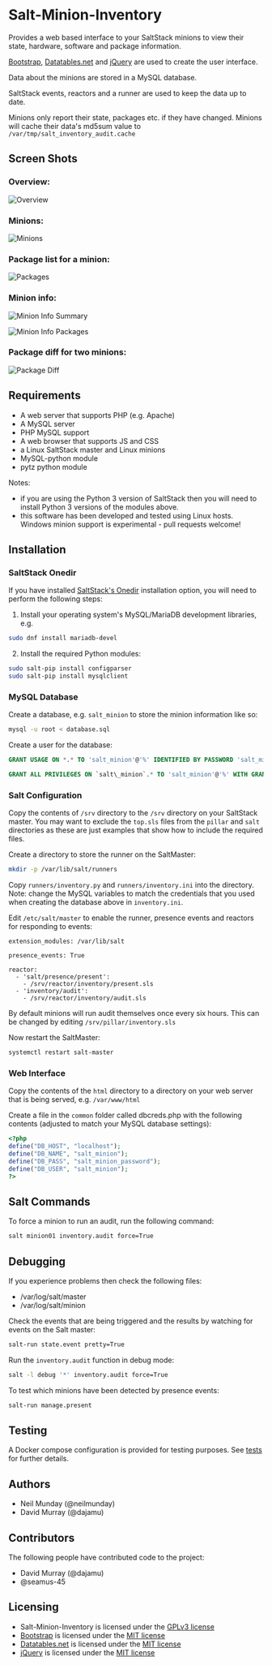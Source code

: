 # Salt-Minion-Inventory

Provides a web based interface to your SaltStack minions to view their state, hardware, software and package information.

[Bootstrap](https://getbootstrap.com), [Datatables.net](https://datatables.net) and [jQuery](https://jquery.com) are used to create the user interface.

Data about the minions are stored in a MySQL database.

SaltStack events, reactors and a runner are used to keep the data up to date.

Minions only report their state, packages etc. if they have changed. Minions will cache their data's md5sum value to `/var/tmp/salt_inventory_audit.cache`

## Screen Shots

### Overview:

![Overview](screenshots/overview.png)

### Minions:

![Minions](screenshots/minions.png)

### Package list for a minion:

![Packages](screenshots/minion-info-packages.png)

### Minion info:

![Minion Info Summary](screenshots/minion-info-summary.png)

![Minion Info Packages](screenshots/minion-info-packages.png)

### Package diff for two minions:

![Package Diff](screenshots/package-diff.png)

## Requirements

* A web server that supports PHP (e.g. Apache)
* A MySQL server
* PHP MySQL support
* A web browser that supports JS and CSS
* a Linux SaltStack master and Linux minions
* MySQL-python module
* pytz python module

Notes:

* if you are using the Python 3 version of SaltStack then you will need to install Python 3 versions of the modules above.
* this software has been developed and tested using Linux hosts. Windows minion support is experimental - pull requests welcome!

## Installation

### SaltStack Onedir

If you have installed [SaltStack's Onedir](https://docs.saltproject.io/en/latest/topics/packaging/index.html) installation option, you will need to perform the following steps:

1. Install your operating system's MySQL/MariaDB development libraries, e.g.

```bash
sudo dnf install mariadb-devel
```

2. Install the required Python modules:

```bash
sudo salt-pip install configparser
sudo salt-pip install mysqlclient
```

### MySQL Database

Create a database, e.g. `salt_minion` to store the minion information like so:

```bash
mysql -u root < database.sql
```

Create a user for the database:

```sql
GRANT USAGE ON *.* TO 'salt_minion'@'%' IDENTIFIED BY PASSWORD 'salt_minion_password';

GRANT ALL PRIVILEGES ON `salt\_minion`.* TO 'salt_minion'@'%' WITH GRANT OPTION;
```

### Salt Configuration

Copy the contents of `/srv` directory to the `/srv` directory on your SaltStack master. You may want to exclude the `top.sls` files from the `pillar` and `salt` directories as these are just examples that show how to include the required files.

Create a directory to store the runner on the SaltMaster:

```bash
mkdir -p /var/lib/salt/runners
```

Copy `runners/inventory.py` and `runners/inventory.ini` into the directory. Note: change the MySQL variables to match the credentials that you used when creating the database above in `inventory.ini`.

Edit `/etc/salt/master` to enable the runner, presence events and reactors for responding to events:

```
extension_modules: /var/lib/salt

presence_events: True

reactor:
  - 'salt/presence/present':
    - /srv/reactor/inventory/present.sls
  - 'inventory/audit':
    - /srv/reactor/inventory/audit.sls
```

By default minions will run audit themselves once every six hours. This can be changed by editing `/srv/pillar/inventory.sls`

Now restart the SaltMaster:

```bash
systemctl restart salt-master
```

### Web Interface

Copy the contents of the `html` directory to a directory on your web server that is being served, e.g. `/var/www/html`

Create a file in the `common` folder called dbcreds.php with the following contents (adjusted to match your MySQL database settings):

```php
<?php
define("DB_HOST", "localhost");
define("DB_NAME", "salt_minion");
define("DB_PASS", "salt_minion_password");
define("DB_USER", "salt_minion");
?>
```

## Salt Commands

To force a minion to run an audit, run the following command:

```bash
salt minion01 inventory.audit force=True
```

## Debugging

If you experience problems then check the following files:

* /var/log/salt/master
* /var/log/salt/minion

Check the events that are being triggered and the results by watching for events on the Salt master:

```bash
salt-run state.event pretty=True
```

Run the `inventory.audit` function in debug mode:

```bash
salt -l debug '*' inventory.audit force=True
```

To test which minions have been detected by presence events:

```bash
salt-run manage.present
```

## Testing

A Docker compose configuration is provided for testing purposes. See [tests](tests) for further details.

## Authors

* Neil Munday (@neilmunday)
* David Murray (@dajamu)

## Contributors

The following people have contributed code to the project:

* David Murray (@dajamu)
* @seamus-45

## Licensing

* Salt-Minion-Inventory is licensed under the [GPLv3 license](https://www.gnu.org/licenses/gpl-3.0.en.html)
* [Bootstrap](https://getbootstrap.com) is licensed under the [MIT license](https://opensource.org/licenses/MIT)
* [Datatables.net](https://datatables.net) is licensed under the [MIT license](https://opensource.org/licenses/MIT)
* [jQuery](https://jquery.com) is licensed under the [MIT license](https://opensource.org/licenses/MIT)
